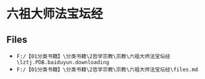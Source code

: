 # 六祖大师法宝坛经

## Files

- `F:/【01分类书籍】\分类书籍\2哲学宗教\宗教\六祖大师法宝坛经\lztj.PDB.baiduyun.downloading`
- `F:/【01分类书籍】\分类书籍\2哲学宗教\宗教\六祖大师法宝坛经\files.md`
